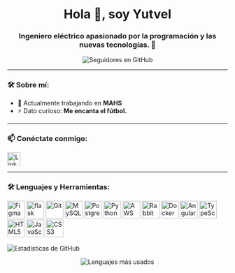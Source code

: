 <h1 align="center">Hola 👋, soy Yutvel</h1>
<h3 align="center">Ingeniero eléctrico apasionado por la programación y las nuevas tecnologías. 🚀</h3>

<p align="center">
  <img src="https://img.shields.io/github/followers/yutvel?logo=GitHub&style=for-the-badge" alt="Seguidores en GitHub" />
</p>

---

### 🛠 Sobre mí:
- 🔭 Actualmente trabajando en **MAHS**
- ⚡ Dato curioso: **Me encanta el fútbol.**

---

### 📫 Conéctate conmigo:
<p align="left">
  <a href="https://linkedin.com/in/yutvel" target="_blank">
    <img src="https://cdn.jsdelivr.net/npm/simple-icons@3.0.1/icons/linkedin.svg" alt="LinkedIn" height="30" width="30" />
  </a>
</p>

---

### 🛠️ Lenguajes y Herramientas:
<p align="left">
  <img src="https://www.vectorlogo.zone/logos/figma/figma-icon.svg" alt="Figma" width="40" height="40"/> 
  <img src="https://www.vectorlogo.zone/logos/palletsprojects_flask/palletsprojects_flask-icon~v2.svg" alt="flask" width="40" height="40"/> 
  <img src="https://www.vectorlogo.zone/logos/git-scm/git-scm-icon.svg" alt="Git" width="40" height="40"/> 
  <img src="https://www.vectorlogo.zone/logos/mysql/mysql-ar21.svg" alt="MySQL" width="40" height="40"/> 
  <img src="https://www.vectorlogo.zone/logos/postgresql/postgresql-icon.svg" alt="PostgreSQL" width="40" height="40"/> 
  <img src="https://www.vectorlogo.zone/logos/python/python-icon.svg" alt="Python" width="40" height="40"/> 
  <img src="https://www.vectorlogo.zone/logos/amazon_aws/amazon_aws-icon.svg" alt="AWS" width="40" height="40"/> 
  <img src="https://www.vectorlogo.zone/logos/rabbitmq/rabbitmq-icon.svg" alt="RabbitMQ" width="40" height="40"/> 
  <img src="https://www.vectorlogo.zone/logos/docker/docker-icon.svg" alt="Docker" width="40" height="40"/> 
  <img src="https://www.vectorlogo.zone/logos/angular/angular-icon.svg" alt="Angular" width="40" height="40"/> 
  <img src="https://www.vectorlogo.zone/logos/typescriptlang/typescriptlang-icon.svg" alt="TypeScript" width="40" height="40"/> 
  <img src="https://www.vectorlogo.zone/logos/w3_html5/w3_html5-icon.svg" alt="HTML5" width="40" height="40"/> 
  <img src="https://www.vectorlogo.zone/logos/javascript/javascript-icon.svg" alt="JavaScript" width="40" height="40"/> 
  <img src="https://www.vectorlogo.zone/logos/w3_css/w3_css-icon.svg" alt="CSS3" width="40" height="40"/> 
</p>
  <img src="https://github-readme-stats.vercel.app/api?username=yutvel&show_icons=true&" alt="Estadísticas de GitHub" />
</p>

<p align="center">
  <img src="https://github-readme-stats.vercel.app/api/top-langs/?username=yutvel&layout=compact" alt="Lenguajes más usados" />
</p>



